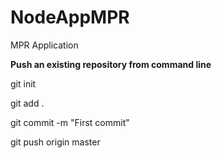# NodeAppMPR
MPR Application

<b>Push an existing repository from command line</b>
</br>
<p>git init</p>
<p>git add .</p>
<p>git commit -m "First commit"</p>
<p>git push origin master</p>